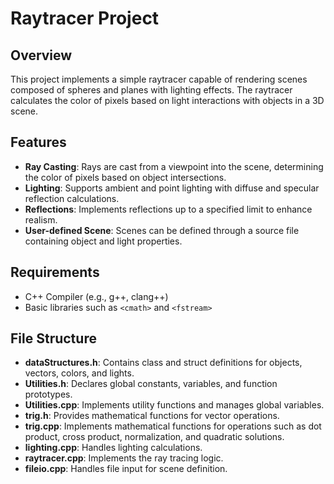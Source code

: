 # Raytracer Project

## Overview
This project implements a simple raytracer capable of rendering scenes composed of spheres and planes with lighting effects. The raytracer calculates the color of pixels based on light interactions with objects in a 3D scene.

## Features
- **Ray Casting**: Rays are cast from a viewpoint into the scene, determining the color of pixels based on object intersections.
- **Lighting**: Supports ambient and point lighting with diffuse and specular reflection calculations.
- **Reflections**: Implements reflections up to a specified limit to enhance realism.
- **User-defined Scene**: Scenes can be defined through a source file containing object and light properties.

## Requirements
- C++ Compiler (e.g., g++, clang++)
- Basic libraries such as `<cmath>` and `<fstream>`

## File Structure
- **dataStructures.h**: Contains class and struct definitions for objects, vectors, colors, and lights.
- **Utilities.h**: Declares global constants, variables, and function prototypes.
- **Utilities.cpp**: Implements utility functions and manages global variables.
- **trig.h**: Provides mathematical functions for vector operations.
- **trig.cpp**: Implements mathematical functions for operations such as dot product, cross product, normalization, and quadratic solutions.
- **lighting.cpp**: Handles lighting calculations.
- **raytracer.cpp**: Implements the ray tracing logic.
- **fileio.cpp**: Handles file input for scene definition.
